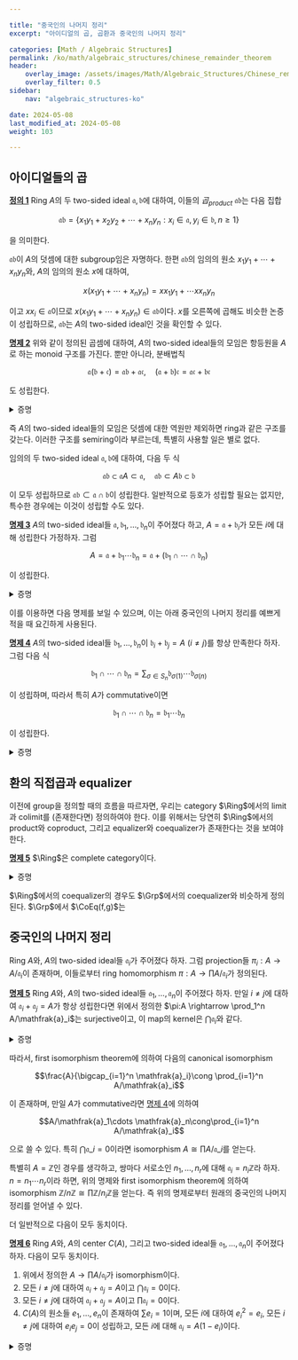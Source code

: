 ```yaml
---

title: "중국인의 나머지 정리"
excerpt: "아이디얼의 곱, 곱환과 중국인의 나머지 정리"

categories: [Math / Algebraic Structures]
permalink: /ko/math/algebraic_structures/chinese_remainder_theorem
header:
    overlay_image: /assets/images/Math/Algebraic_Structures/Chinese_remainder_theorem.png
    overlay_filter: 0.5
sidebar: 
    nav: "algebraic_structures-ko"

date: 2024-05-08
last_modified_at: 2024-05-08
weight: 103

---
```


## 아이디얼들의 곱

<div class="definition" markdown="1">

<ins id="def1">**정의 1**</ins> Ring $A$의 두 two-sided ideal $\mathfrak{a},\mathfrak{b}$에 대하여, 이들의 *곱<sub>product</sub>* $\mathfrak{a}\mathfrak{b}$는 다음 집합

$$\mathfrak{a}\mathfrak{b}=\{x_1y_1+x_2y_2+\cdots+x_ny_n: x_i\in \mathfrak{a}, y_i\in \mathfrak{b}, n\geq 1\}$$

을 의미한다. 

</div>

$\mathfrak{a}\mathfrak{b}$이 $A$의 덧셈에 대한 subgroup임은 자명하다. 한편 $\mathfrak{a}\mathfrak{b}$의 임의의 원소 $x_1y_1+\cdots+x_ny_n$와, $A$의 임의의 원소 $x$에 대하여,

$$x(x_1y_1+\cdots+x_ny_n)=xx_1y_1+\cdots xx_ny_n$$

이고 $xx_i\in \mathfrak{a}$이므로 $x(x_1y_1+\cdots+x_ny_n)\in \mathfrak{a}\mathfrak{b}$이다. $x$를 오른쪽에 곱해도 비슷한 논증이 성립하므로, $\mathfrak{a}\mathfrak{b}$는 $A$의 two-sided ideal인 것을 확인할 수 있다.

<div class="proposition" markdown="1">

<ins id="prop2">**명제 2**</ins> 위와 같이 정의된 곱셈에 대하여, $A$의 two-sided ideal들의 모임은 항등원을 $A$로 하는 monoid 구조를 가진다. 뿐만 아니라, 분배법칙

$$\mathfrak{a}(\mathfrak{b}+\mathfrak{c})=\mathfrak{a}\mathfrak{b}+\mathfrak{a}\mathfrak{c},\quad (\mathfrak{a}+\mathfrak{b})\mathfrak{c}=\mathfrak{a}\mathfrak{c}+\mathfrak{b}\mathfrak{c}$$

도 성립한다.

</div>
<details class="proof" markdown="1">
<summary>증명</summary>

세 two-sided ideal $\mathfrak{a},\mathfrak{b},\mathfrak{c}$가 주어졌다 하자. 그럼 $(\mathfrak{a}\mathfrak{b})\mathfrak{c}$의 임의의 원소는

$$\left(\sum_{i=1}^{n_1} x_i^{(1)}y_i^{(1)}\right)z_1+\cdots+\left(\sum_{i=1}^{n_k}x_i^{(k)}y_i^{(k)}\right)z_k$$

의 꼴로 쓰일 수 있으며, 분배법칙을 이용하여 이를 모두 풀어준 후 오른쪽 두 개를 묶어주면 이 원소가 $\mathfrak{a}(\mathfrak{b}\mathfrak{c})$에 속하는 것을 알 수 있다. 반대 방향 포함관계도 똑같은 방식으로 증명할 수 있으므로, 곱셈이 결합법칙을 만족한다. 또, 임의의 two-sided ideal $\mathfrak{a}$에 대해 $A \mathfrak{a}=\mathfrak{a}A=\mathfrak{a}$임이 자명하다. 

마지막으로 임의의 $b_1+c_1,\ldots, b_n+c_n\in \mathfrak{b}+\mathfrak{c}$에 대하여 

$$a_1(b_1+c_1)+\cdots a_n(b_n+c_n)$$

을 분배법칙을 사용하여 풀어주면 $\mathfrak{a}(\mathfrak{b}+\mathfrak{c})\subset \mathfrak{a}\mathfrak{b}+\mathfrak{a}\mathfrak{c}$를 쉽게 보일 수 있다. 거꾸로 임의의

$$a_1b_1+\cdots a_nb_n + a_1'c_1+\cdots +a_m'c_m\in \mathfrak{a}\mathfrak{b}+\mathfrak{a}\mathfrak{c}$$

에 대하여, $b_i$들과 $c_i$들이 모두 $\mathfrak{b}+\mathfrak{c}$의 원소이므로 위의 원소는 $\mathfrak{a}(\mathfrak{b}+\mathfrak{c})$의 원소이다. 비슷하게 오른쪽 분배법칙도 증명할 수 있다.

</details>

즉 $A$의 two-sided ideal들의 모임은 덧셈에 대한 역원만 제외하면 ring과 같은 구조를 갖는다. 이러한 구조를 semiring이라 부르는데, 특별히 사용할 일은 별로 없다.

임의의 두 two-sided ideal $\mathfrak{a},\mathfrak{b}$에 대하여, 다음 두 식

$$\mathfrak{a}\mathfrak{b}\subset \mathfrak{a}A\subset \mathfrak{a},\quad \mathfrak{a}\mathfrak{b}\subset A \mathfrak{b}\subset \mathfrak{b}$$

이 모두 성립하므로 $\mathfrak{a}\mathfrak{b}\subset \mathfrak{a}\cap \mathfrak{b}$이 성립한다. 일반적으로 등호가 성립할 필요는 없지만, 특수한 경우에는 이것이 성립할 수도 있다.

<div class="proposition" markdown="1">

<ins id="prop3">**명제 3**</ins> $A$의 two-sided ideal들 $\mathfrak{a},\mathfrak{b}_1,\ldots, \mathfrak{b}_n$이 주어졌다 하고, $A=\mathfrak{a}+\mathfrak{b}_i$가 모든 $i$에 대해 성립한다 가정하자. 그럼

$$A=\mathfrak{a}+\mathfrak{b}_1\cdots \mathfrak{b}_n=\mathfrak{a}+(\mathfrak{b}_1\cap\cdots\cap \mathfrak{b}_n)$$

이 성립한다. 

</div>
<details class="proof" markdown="1">
<summary>증명</summary>

어차피 $\mathfrak{b}_1\cdots \mathfrak{b}_n\subset \mathfrak{b}_1\cap \cdots\cap \mathfrak{b}_n$이므로 등식 $A=\mathfrak{a}+\mathfrak{b}_1\cdots \mathfrak{b}_n$만 보이면 충분하다. 또, 귀납적으로 증명이 가능하므로 $n=2$인 경우만 생각하면 충분하다. 즉 $A=\mathfrak{a}+\mathfrak{b}_1=\mathfrak{a}+\mathfrak{b}_2$라 하고, $A=\mathfrak{a}+\mathfrak{b}_1 \mathfrak{b}_2$임을 보이자. 

우선 $A=\mathfrak{a}+\mathfrak{b}_1=\mathfrak{a}+\mathfrak{b}_2$로부터, $1=a+b_1=a'+b_2$를 만족하는 $a,a'\in \mathfrak{a}, b_i\in \mathfrak{b}_i$를 택할 수 있다. 그럼

$$1=a'+b_2=a'+1b_2=a'+(a+b_1)b_2=(a+a'b_2)+b_1b_2\in \mathfrak{a}+\mathfrak{b}_1 \mathfrak{b}_2$$

이 성립한다. 

</details>

이를 이용하면 다음 명제를 보일 수 있으며, 이는 아래 중국인의 나머지 정리를 예쁘게 적을 때 요긴하게 사용된다.

<div class="proposition" markdown="1">

<ins id="prop4">**명제 4**</ins> $A$의 two-sided ideal들 $\mathfrak{b}_1,\ldots, \mathfrak{b}_n$이 $\mathfrak{b}_i+\mathfrak{b}_j=A$ ($i\neq j$)를 항상 만족한다 하자. 그럼 다음 식

$$\mathfrak{b}_1\cap \cdots\cap \mathfrak{b}_n=\sum_{\sigma\in S_n} \mathfrak{b}_{\sigma(1)}\cdots \mathfrak{b}_{\sigma(n)}$$

이 성립하며, 따라서 특히 $A$가 commutative이면 

$$\mathfrak{b}_1\cap \cdots\cap \mathfrak{b}_n=\mathfrak{b}_1\cdots \mathfrak{b}_n$$

이 성립한다.

</div>
<details class="proof" markdown="1">
<summary>증명</summary>

마찬가지로 귀납법을 이용해 증명한다. 우선 $n=2$인 경우, $b_1+b_2=1$을 만족하는 $b_i\in \mathfrak{b}_i$를 찾을 수 있다. 이제 임의의 $x\in \mathfrak{b}_1\cap \mathfrak{b}_2$에 대하여, 

$$x=x\cdot 1=x(b_1+b_2)=xb_1+xb_2\in \mathfrak{b}_2 \mathfrak{b}_1+\mathfrak{b}_1 \mathfrak{b}_2$$

이 성립한다. 이제 $n$보다 작은 모든 정수에 대해 원하는 식이 성립한다 가정하자. 우선 $\mathfrak{b}\_n=\mathfrak{a}$와 $\mathfrak{b}\_1,\ldots, \mathfrak{b}\_{n-1}$에 앞선 [명제 3](#prop3)을 적용하면 

$$A=\mathfrak{b}_n+(\mathfrak{b}_1\cap\cdots\cap \mathfrak{b}_{n-1})=\mathfrak{b}_n+\mathfrak{b}_1\cdots \mathfrak{b}_{n-1}$$

이 성립하므로, 두 아이디얼 $\mathfrak{b}\_n$과 $\mathfrak{b}\_1\cap\cdots\cap\mathfrak{b}\_{n-1}$에 대해

$$\mathfrak{b}_n\cap(\mathfrak{b}_1\cap\cdots\cap\mathfrak{b}_{n-1})=(\mathfrak{b}_1\cap\cdots\cap\mathfrak{b}_{n-1})\mathfrak{b}_n+\mathfrak{b}_n(\mathfrak{b}_1\cap\cdots\cap\mathfrak{b}_{n-1})$$

이 성립한다. 귀납적 가정에 의해 $\mathfrak{b}\_1\cap\cdots\cap\mathfrak{b}\_{n-1}=\sum\_{\sigma\in S\_{n-1}}\mathfrak{b}\_{\sigma(1)}\cdots\mathfrak{b}\_{\sigma(n-1)}$이 성립하므로, 이로부터 

$$\mathfrak{b}_n\cap(\mathfrak{b}_1\cap\cdots\cap\mathfrak{b}_{n-1})=\left(\sum_{\sigma\in S_{n-1}}\mathfrak{b}_{\sigma(1)}\cdots\mathfrak{b}_{\sigma(n-1)}\right)\mathfrak{b}_n+\mathfrak{b}_n\left(\sum_{\sigma\in S_{n-1}}\mathfrak{b}_{\sigma(1)}\cdots \mathfrak{b}_{\sigma(n-1)}\right)$$

이며, 이 때 우변은 합 $\sum\_{\sigma\in S\_n}\mathfrak{b}\_{\sigma(1)}\cdots \mathfrak{b}\_{\sigma(n)}$의 부분합이므로 원하는 결론을 얻는다.

</details>

## 환의 직접곱과 equalizer

이전에 group을 정의할 때의 흐름을 따르자면, 우리는 category $\Ring$에서의 limit과 colimit를 (존재한다면) 정의하여야 한다. 이를 위해서는 당연히 $\Ring$에서의 product와 coproduct, 그리고 equalizer와 coequalizer가 존재한다는 것을 보여야 한다.

<div class="proposition" markdown="1">

<ins id="prop5">**명제 5**</ins> $\Ring$은 complete category이다.

</div>
<details class="proof" markdown="1">
<summary>증명</summary>

Ring들의 family $(A\_i)$의 product의 경우, $\Grp$에서와 마찬가지로 집합 $\prod A_i$ 위에 성분별로 덧셈과 곱셈 구조를 주면 이것이 universal property를 만족한다는 것을 보일 수 있다. 

비슷하게, 임의의 두 ring homomorphism $f,g:A \rightarrow B$에 대해 

$$\Eq(f,g)=\{x\in A: f(x)=g(x)\}$$

이 ring 구조를 가지며 $\Ring$에서 $f,g$의 equalizer임을 알 수 있다.

</details>

$\Ring$에서의 coequalizer의 경우도 $\Grp$에서의 coequalizer와 비슷하게 정의된다. $\Grp$에서 $\CoEq(f,g)$는 


## 중국인의 나머지 정리

Ring $A$와, $A$의 two-sided ideal들 $\mathfrak{a}_i$가 주어졌다 하자. 그럼 projection들 $\pi_i:A \rightarrow A/\mathfrak{a}_i$이 존재하며, 이들로부터 ring homomorphism $\pi:A \rightarrow\prod A/\mathfrak{a}_i$가 정의된다.

<div class="proposition" markdown="1">

<ins id="prop5">**명제 5**</ins> Ring $A$와, $A$의 two-sided ideal들 $\mathfrak{a}_1,\ldots, \mathfrak{a}_n$이 주어졌다 하자. 만일 $i\neq j$에 대하여 $\mathfrak{a}_i+\mathfrak{a}_j=A$가 항상 성립한다면 위에서 정의한 $\pi:A \rightarrow \prod_1^n A/\mathfrak{a}_i$는 surjective이고, 이 map의 kernel은 $\bigcap \mathfrak{a}_i$와 같다.

</div>
<details class="proof" markdown="1">
<summary>증명</summary>

우선 $\ker\pi=\bigcap \mathfrak{a}_i$인 것은 자명하므로, $\pi$가 surjective임을 보이면 충분하다. 이는 다음과 같이 귀납법으로 보일 수 있다.

우선 $n=1$인 경우는 quotient ring의 성질로부터 자명하다. 이제 적당한 $y\in A$가 존재하여, 모든 $i=1,\ldots, n-1$에 대해 $\pi\_i(y)=x\_i+\mathfrak{a}\_i$가 성립한다 하자. 만일 모든 $i=1,\ldots, n$에 대해 $\pi\_i(x)=x\_i+\mathfrak{a}\_i$를 만족하는 $x\in A$가 존재한다면, 적당한 $z\in A$에 대해 $x=y+z$라 쓸 수 있고, 이 때 $x$와 $y$의 조건으로부터 $z\in\bigcap_{i=1}^{n-1} \mathfrak{a}_i$가 성립하여야 한다. 또, $z+\mathfrak{a}_n=x_n-y \mathfrak{a}_n$이 성립하여야 하며, 거꾸로 이러한 $z$가 존재한다면 $x=y+z$가 원하는 $x$가 된다. 그런데 [명제 3](#prop3)으로부터 $\mathfrak{a}_n+\bigcap_1^{n-1} \mathfrak{a}_i=A$이 성립하므로 이러한 $z$를 반드시 찾을 수 있다. 

</details>

따라서, first isomorphism theorem에 의하여 다음의 canonical isomorphism

$$\frac{A}{\bigcap_{i=1}^n \mathfrak{a}_i}\cong \prod_{i=1}^n A/\mathfrak{a}_i$$

이 존재하며, 만일 $A$가 commutative라면 [명제 4](#prop4)에 의하여 

$$A/\mathfrak{a}_1\cdots \mathfrak{a}_n\cong\prod_{i=1}^n A/\mathfrak{a}_i$$

으로 쓸 수 있다. 특히 $\bigcap \mathfrak{a}\_i=0$이라면 isomorphism $A\cong\prod A/\mathfrak{a}\_i$를 얻는다. 

특별히 $A=\mathbb{Z}$인 경우를 생각하고, 쌍마다 서로소인 $n_1,\ldots, n_r$에 대해 $\mathfrak{a}_i=n_i \mathbb{Z}$라 하자. $n=n_1\cdots n_r$이라 하면, 위의 명제와 first isomorphism theorem에 의하여 isomorphism $\mathbb{Z}/n \mathbb{Z}\cong\prod \mathbb{Z}/n_i \mathbb{Z}$을 얻는다. 즉 위의 명제로부터 원래의 중국인의 나머지 정리를 얻어낼 수 있다. 

더 일반적으로 다음이 모두 동치이다.

<div class="proposition" markdown="1">

<ins id="prop6">**명제 6**</ins> Ring $A$와, $A$의 center $C(A)$, 그리고 two-sided ideal들 $\mathfrak{a}_1,\ldots, \mathfrak{a}_n$이 주어졌다 하자. 다음이 모두 동치이다.

1. 위에서 정의한 $A \rightarrow \prod A/\mathfrak{a}_i$가 isomorphism이다.
2. 모든 $i\neq j$에 대하여 $\mathfrak{a}_i+\mathfrak{a}_j=A$이고 $\bigcap \mathfrak{a}_i=0$이다.
3. 모든 $i\neq j$에 대하여 $\mathfrak{a}_i+\mathfrak{a}_j=A$이고 $\prod \mathfrak{a}_i=0$이다.
4. $C(A)$의 원소들 $e_1,\ldots, e_n$이 존재하여 $\sum e_i=1$이며, 모든 $i$에 대하여 $e_i^2=e_i$, 모든 $i\neq j$에 대하여 $e_ie_j=0$이 성립하고, 모든 $i$에 대해 $\mathfrak{a}_i=A(1-e_i)$이다.

</div>
<details class="proof" markdown="1">
<summary>증명</summary>

마지막 조건의 $e_i$들은 $\prod A/\mathfrak{a}_i$의 각 성분 중, $i$번째 성분만 $1$이고 나머지는 모두 $0$인 원소들을 의미한다. 이를 염두에 두면 네 조건이 모두 동치라는 것을 쉽게 보일 수 있다.

</details>